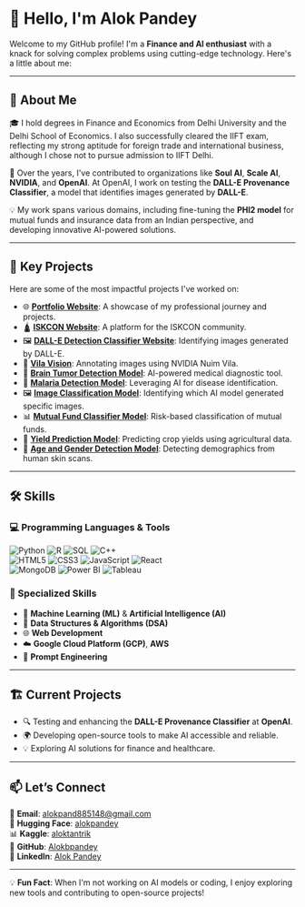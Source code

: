 # 👋 Hello, I'm Alok Pandey

Welcome to my GitHub profile! I'm a **Finance and AI enthusiast** with a knack for solving complex problems using cutting-edge technology. Here's a little about me:

---

## 📜 About Me

🎓 I hold degrees in Finance and Economics from Delhi University and the Delhi School of Economics. I also successfully cleared the IIFT exam, reflecting my strong aptitude for foreign trade and international business, although I chose not to pursue admission to IIFT Delhi. 

💼 Over the years, I've contributed to organizations like **Soul AI**, **Scale AI**, **NVIDIA**, and **OpenAI**. At OpenAI, I work on testing the **DALL-E Provenance Classifier**, a model that identifies images generated by **DALL-E**. 

💡 My work spans various domains, including fine-tuning the **PHI2 model** for mutual funds and insurance data from an Indian perspective, and developing innovative AI-powered solutions.

---

## 🚀 Key Projects

Here are some of the most impactful projects I've worked on:

- 🌐 **[Portfolio Website](#)**: A showcase of my professional journey and projects.
- 🛕 **[ISKCON Website](#)**: A platform for the ISKCON community.
- 🖼️ **[DALL-E Detection Classifier Website](#)**: Identifying images generated by DALL-E.
- 🎯 **[Vila Vision](#)**: Annotating images using NVIDIA Nuim Vila.
- 🧠 **[Brain Tumor Detection Model](#)**: AI-powered medical diagnostic tool.
- 🦟 **[Malaria Detection Model](#)**: Leveraging AI for disease identification.
- 🖼️ **[Image Classification Model](#)**: Identifying which AI model generated specific images.
- 📊 **[Mutual Fund Classifier Model](#)**: Risk-based classification of mutual funds.
- 🌾 **[Yield Prediction Model](#)**: Predicting crop yields using agricultural data.
- 👤 **[Age and Gender Detection Model](#)**: Detecting demographics from human skin scans.

---

## 🛠️ Skills

### 💻 Programming Languages & Tools
![Python](https://img.shields.io/badge/-Python-3776AB?logo=python&logoColor=white)
![R](https://img.shields.io/badge/-R-276DC3?logo=r&logoColor=white)
![SQL](https://img.shields.io/badge/-SQL-4479A1?logo=postgresql&logoColor=white)
![C++](https://img.shields.io/badge/-C++-00599C?logo=cplusplus&logoColor=white)  
![HTML5](https://img.shields.io/badge/-HTML5-E34F26?logo=html5&logoColor=white)
![CSS3](https://img.shields.io/badge/-CSS3-1572B6?logo=css3&logoColor=white)
![JavaScript](https://img.shields.io/badge/-JavaScript-F7DF1E?logo=javascript&logoColor=black)
![React](https://img.shields.io/badge/-React-61DAFB?logo=react&logoColor=black)  
![MongoDB](https://img.shields.io/badge/-MongoDB-47A248?logo=mongodb&logoColor=white)
![Power BI](https://img.shields.io/badge/-Power%20BI-F2C811?logo=powerbi&logoColor=black)
![Tableau](https://img.shields.io/badge/-Tableau-E97627?logo=tableau&logoColor=white)

### 🌟 Specialized Skills
- 🤖 **Machine Learning (ML)** & **Artificial Intelligence (AI)**
- 🔢 **Data Structures & Algorithms (DSA)**
- 🌐 **Web Development**
- ☁️ **Google Cloud Platform (GCP)**, **AWS**
- 🎯 **Prompt Engineering**

---

## 🏗️ Current Projects

- 🔍 Testing and enhancing the **DALL-E Provenance Classifier** at **OpenAI**.
- 🌍 Developing open-source tools to make AI accessible and reliable.
- 💡 Exploring AI solutions for finance and healthcare.

---

## 📫 Let’s Connect  

📧 **Email**: [alokpand885148@gmail.com](mailto:alokpand885148@gmail.com)  
🤗 **Hugging Face**: [alokpandey](https://huggingface.co/alokpandey)  
📊 **Kaggle**: [aloktantrik](https://www.kaggle.com/aloktantrik)  
🐙 **GitHub**: [Alokbpandey](https://github.com/Alokbpandey)  
💼 **LinkedIn**: [Alok Pandey](https://www.linkedin.com/in/alok--pandey/)

---

💡 **Fun Fact**: When I'm not working on AI models or coding, I enjoy exploring new tools and contributing to open-source projects!
